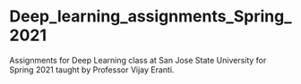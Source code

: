 # Deep_learning_assignments_Spring_2021

Assignments for Deep Learning class at San Jose State University for Spring 2021 taught by Professor Vijay Eranti. 
